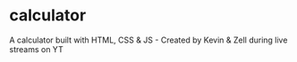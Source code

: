 # calculator
A calculator built with HTML, CSS &amp; JS - Created by Kevin &amp; Zell during live streams on YT
